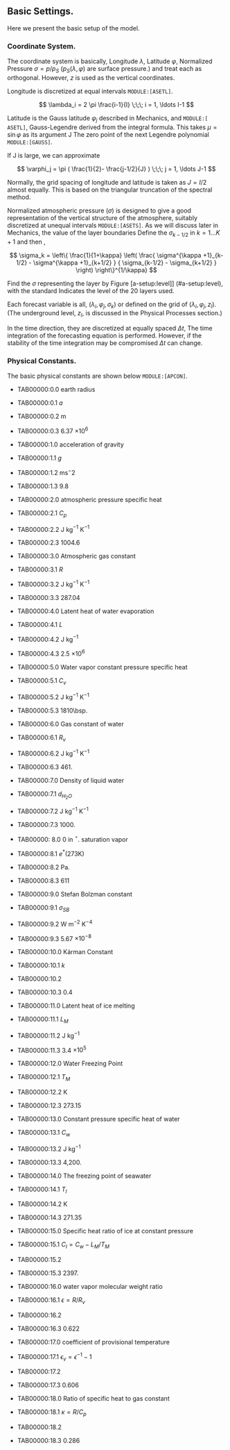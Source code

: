 ## Basic Settings.

Here we present the basic setup of the model.

### Coordinate System.

The coordinate system is basically,
Longitude $\lambda$, Latitude $\varphi$, Normalized Pressure $\sigma = p/p_S$
($p_S(\lambda,\varphi)$ are surface pressure.)
and treat each as orthogonal.
However, $z$ is used as the vertical coordinates.

Longitude is discretized at equal intervals `MODULE:[ASETL]`.

$$
  \lambda_i = 2 \pi \frac{i-1}{I}  \;\;\; i = 1, \ldots I-1
$$


Latitude is the Gauss latitude $\varphi_j$ described in Mechanics, and `MODULE:[ ASETL]`,
Gauss-Legendre derived from the integral formula.
This takes $\mu = \sin \varphi$ as its argument
J The zero point of the next Legendre polynomial `MODULE:[GAUSS]`.

If J is large, we can approximate

$$
  \varphi_j =  \pi ( \frac{1}{2}- \frac{j-1/2}{J} ) \;\;\; j = 1, \ldots J-1
$$


Normally, the grid spacing of longitude and latitude is taken as $J = I/2$ almost equally.
This is based on the triangular truncation of the spectral method.

Normalized atmospheric pressure ($\sigma$) is designed to give a good representation of the vertical structure of the atmosphere,
suitably discretized at unequal intervals `MODULE:[ASETS]`.
As we will discuss later in Mechanics, the value of the layer boundaries
Define the $\sigma_{k-1/2}$ in $k = 1 \ldots K+1$ and then ,

$$
 \sigma_k = \left\{ \frac{1}{1+\kappa}
                     \left( \frac{  \sigma^{\kappa +1}_{k-1/2}
                                  - \sigma^{\kappa +1}_{k+1/2}      }
                                  { \sigma_{k-1/2} - \sigma_{k+1/2} }
                     \right)
              \right\}^{1/\kappa}
$$


Find the $\sigma$ representing the layer by
Figure [a-setup:level\]] (#a-setup:level), with the standard Indicates the level of the 20 layers used.

Each forecast variable is all, $(\lambda_i, \varphi_j, \sigma_k)$
or defined on the grid of $(\lambda_i, \varphi_j, z_l)$.
(The underground level, $z_l$, is discussed in the Physical Processes section.)

In the time direction, they are discretized at equally spaced $\Delta t$,
The time integration of the forecasting equation is performed.
However, if the stability of the time integration may be compromised
$\Delta t$ can change.

### Physical Constants.

The basic physical constants are shown below `MODULE:[APCON]`.

 - TAB00000:0.0 
 earth radius

 - TAB00000:0.1 
     $a$

 - TAB00000:0.2 
     m

 - TAB00000:0.3 
     6.37 $\times 10^6$

 - TAB00000:1.0 
 acceleration of gravity

 - TAB00000:1.1 
     $g$

 - TAB00000:1.2 
     ms$^-2$

 - TAB00000:1.3 
     9.8

 - TAB00000:2.0 
 atmospheric pressure specific heat

 - TAB00000:2.1 
     $C_p$

 - TAB00000:2.2 
     J kg$^{-1}$ K$^{-1}$

 - TAB00000:2.3 
     1004.6

 - TAB00000:3.0 
 Atmospheric gas constant

 - TAB00000:3.1 
     $R$

 - TAB00000:3.2 
     J kg$^{-1}$ K$^{-1}$

 - TAB00000:3.3 
     287.04

 - TAB00000:4.0 
 Latent heat of water evaporation

 - TAB00000:4.1 
     $L$

 - TAB00000:4.2 
     J kg$^{-1}$

 - TAB00000:4.3 
     2.5 $\times 10^6$

 - TAB00000:5.0 
 Water vapor constant pressure specific heat

 - TAB00000:5.1 
     $C_v$

 - TAB00000:5.2 
     J kg$^{-1}$ K$^{-1}$

 - TAB00000:5.3 
     1810\bsp.

 - TAB00000:6.0 
 Gas constant of water

 - TAB00000:6.1 
     $R_v$

 - TAB00000:6.2 
     J kg$^{-1}$ K$^{-1}$

 - TAB00000:6.3 
     461\.

 - TAB00000:7.0 
 Density of liquid water

 - TAB00000:7.1 
     $d_{H_2O}$

 - TAB00000:7.2 
     J kg$^{-1}$ K$^{-1}$

 - TAB00000:7.3 
     1000.

 - TAB00000: 8.0 
     0 in $^{\circ}$.
 saturation vapor

 - TAB00000:8.1 
     $e^*$(273K)

 - TAB00000:8.2 
     Pa.

 - TAB00000:8.3 
     611

 - TAB00000:9.0 
     Stefan Bolzman
 constant

 - TAB00000:9.1 
     $\sigma_{SB}$

 - TAB00000:9.2 
     W m$^{-2}$ K$^{-4}$

 - TAB00000:9.3 
     5.67
     $\times 10^{-8}$

 - TAB00000:10.0 
     Kárman Constant

 - TAB00000:10.1 
     $k$

 - TAB00000:10.2

 - TAB00000:10.3 
     0.4

 - TAB00000:11.0 
 Latent heat of ice melting

 - TAB00000:11.1 
     $L_M$

 - TAB00000:11.2 
     J kg$^{-1}$

 - TAB00000:11.3 
     3.4 $\times 10^5$

 - TAB00000:12.0 
 Water Freezing Point

 - TAB00000:12.1 
     $T_M$

 - TAB00000:12.2 
     K

 - TAB00000:12.3 
     273.15

 - TAB00000:13.0 
 Constant pressure specific heat of water

 - TAB00000:13.1 
     $C_w$

 - TAB00000:13.2 
     J kg$^{-1}$

 - TAB00000:13.3 
     4,200\.

 - TAB00000:14.0 
 The freezing point of seawater

 - TAB00000:14.1 
     $T_I$

 - TAB00000:14.2 
     K

 - TAB00000:14.3 
     271.35

 - TAB00000:15.0 
 Specific heat ratio of ice at constant pressure

 - TAB00000:15.1 
     $C_I  = C_w - L_M/T_M$

 - TAB00000:15.2

 - TAB00000:15.3 
     2397\.

 - TAB00000:16.0 
 water vapor molecular weight ratio

 - TAB00000:16.1 
     $\epsilon  = R/R_v$

 - TAB00000:16.2

 - TAB00000:16.3 
     0.622

 - TAB00000:17.0 
 coefficient of provisional temperature

 - TAB00000:17.1 
     $\epsilon_v = \epsilon^{-1} - 1$

 - TAB00000:17.2

 - TAB00000:17.3 
     0.606

 - TAB00000:18.0 
 Ratio of specific heat to gas constant

 - TAB00000:18.1 
     $\kappa = R/C_p$

 - TAB00000:18.2

 - TAB00000:18.3 
     0.286

